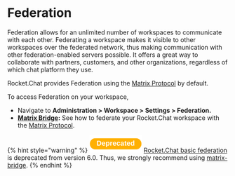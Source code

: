 # Federation

Federation allows for an unlimited number of workspaces to communicate with each other. Federating a workspace makes it visible to other workspaces over the federated network, thus making communication with other federation-enabled servers possible. It offers a great way to collaborate with partners, customers, and other organizations, regardless of which chat platform they use.

Rocket.Chat provides Federation using the [Matrix Protocol](https://matrix.org/) by default.&#x20;

To access Federation on your workspace,

* Navigate to **Administration > Workspace > Settings > Federation.**
* [**Matrix Bridge**](matrix-bridge/)**:** See how to federate your Rocket.Chat workspace with the [Matrix Protocol](https://matrix.org/).&#x20;

{% hint style="warning" %}
<img src="../../../../.gitbook/assets/Deprecated (1).png" alt="" data-size="line"> [Rocket.Chat basic federation](rocket.chat-federation/) is deprecated from version 6.0. Thus, we strongly recommend using [matrix-bridge](matrix-bridge/ "mention").
{% endhint %}
